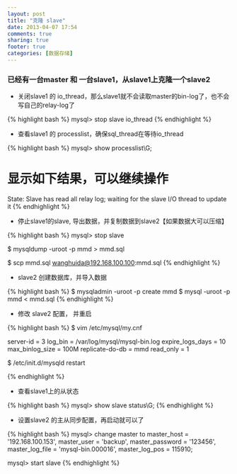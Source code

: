 ```yaml
---
layout: post
title: "克隆 slave"
date: 2013-04-07 17:54
comments: true
sharing: true
footer: true
categories: [数据存储]
---
```


### 已经有一台master 和 一台slave1，从slave1上克隆一个slave2

+ 关闭slave1 的 io_thread，那么slave1就不会读取master的bin-log了，也不会写自己的relay-log了

{% highlight bash %}
mysql> stop slave io_thread
{% endhighlight %}

+ 查看slave1 的 processlist，确保sql_thread在等待io_thread

{% highlight bash %}
mysql> show processlist\G;

# 显示如下结果，可以继续操作
State: Slave has read all relay log; waiting for the slave I/O thread to update it
{% endhighlight %}

<!-- more -->

+ 停止slave1的slave, 导出数据，并复制数据到slave2【如果数据大可以压缩】

{% highlight bash %}
mysql> stop slave

$ mysqldump -uroot -p mmd > mmd.sql

$ scp mmd.sql wanghuida@192.168.100.100:mmd.sql
{% endhighlight %}

+ slave2 创建数据库，并导入数据

{% highlight bash %}
$ mysqladmin -uroot -p create mmd
$ mysql -uroot -p mmd < mmd.sql
{% endhighlight %}  

+ 修改 slave2 配置， 并重启

{% highlight bash %}
$ vim /etc/mysql/my.cnf

server-id       = 3
log_bin         = /var/log/mysql/mysql-bin.log
expire_logs_days    = 10
max_binlog_size     = 100M
replicate-do-db     = mmd
read_only           = 1

$ /etc/init.d/mysqld restart

{% endhighlight %}

+ 查看slave1上的从状态

{% highlight bash %}
mysql> show slave status\G;
{% endhighlight %}

+ 设置slave2 的主从同步配置，再启动就可以了

{% highlight bash %}
mysql> change master to 
    master_host = '192.168.100.153', 
    master_user = 'backup', 
    master_password = '123456', 
    master_log_file = 'mysql-bin.000016', 
    master_log_pos = 115910;

mysql> start slave
{% endhighlight %}
